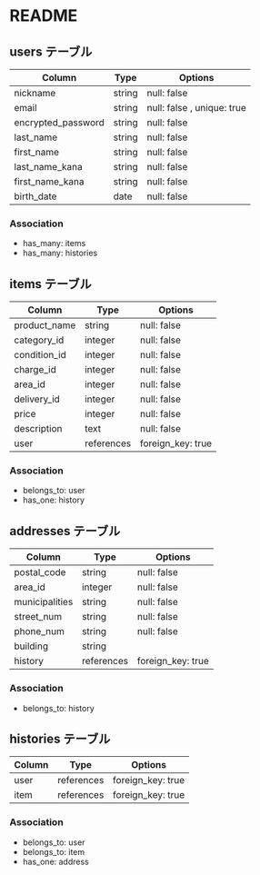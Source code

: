 # README
## users テーブル

|Column            |Type      |Options     |
|--------------    |------    |------------|
|nickname          |string    |null: false |
|email             |string    |null: false , unique: true|
|encrypted_password|string    |null: false |
|last_name         |string    |null: false |
|first_name        |string    |null: false |
|last_name_kana    |string    |null: false |
|first_name_kana   |string    |null: false |
|birth_date        |date      |null: false |

### Association
- has_many: items
- has_many: histories

## items テーブル

|Column           |Type   |Options     |
|--------------   |------ |------------|
|product_name     |string |null: false |
|category_id      |integer|null: false |
|condition_id     |integer|null: false |
|charge_id        |integer|null: false |
|area_id          |integer|null: false |
|delivery_id  |integer|null: false |
|price            |integer|null: false |
|description      |text   |null: false |
|user             |references|foreign_key: true|

### Association
- belongs_to: user
- has_one: history

## addresses テーブル

|Column           |Type       |Options          |
|--------------   |------     |------------     |
|postal_code      |string     |null: false      |
|area_id             |integer    |null: false      |
|municipalities   |string     |null: false      |
|street_num       |string     |null: false      |
|phone_num        |string     |null: false      |
|building         |string     |                 |
|history          |references |foreign_key: true|

### Association
- belongs_to: history



## histories テーブル

|Column        |Type       |Options          |
|--------------|------     |------------     |
|user          |references |foreign_key: true|
|item      |references |foreign_key: true|

### Association
- belongs_to: user
- belongs_to: item
- has_one: address